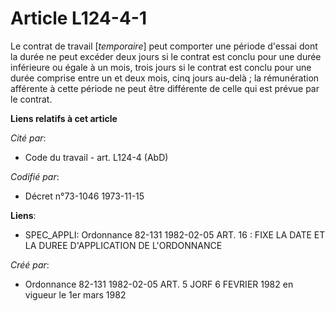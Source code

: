 # Article L124-4-1

Le contrat de travail [*temporaire*] peut comporter une période d'essai dont la durée ne peut excéder deux jours si le
contrat est conclu pour une durée inférieure ou égale à un mois, trois jours si le contrat est conclu pour une durée comprise
entre un et deux mois, cinq jours au-delà ; la rémunération afférente à cette période ne peut être différente de celle qui
est prévue par le contrat.

**Liens relatifs à cet article**

_Cité par_:

  - Code du travail - art. L124-4 (AbD)

_Codifié par_:

  - Décret n°73-1046 1973-11-15

**Liens**:

  - SPEC_APPLI: Ordonnance 82-131 1982-02-05 ART. 16 : FIXE LA DATE ET LA DUREE D'APPLICATION DE L'ORDONNANCE

_Créé par_:

  - Ordonnance 82-131 1982-02-05 ART. 5 JORF 6 FEVRIER 1982 en vigueur le 1er mars 1982

